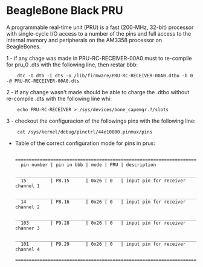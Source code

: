 # BeagleBone Black PRU
A programmable real-time unit (PRU) is a fast (200-MHz, 32-bit) processor with single-cycle I/O access to a number of the pins and full access to the internal memory and peripherals on the AM3358 processor on BeagleBones. 

1 - if any chage was made in PRU-RC-RECEIVER-00A0 must to re-compile for pru_0 .dts with the following line, then restar bbb:

        dtc -O dtb -I dts -o /lib/firmware/PRU-RC-RECEIVER-00A0.dtbo -b 0 -@ PRU-RC-RECEIVER-00A0.dts

2 - if any change wasn't made should be able to charge the .dtbo without re-compile .dts with the following line whi:

        echo PRU-RC-RECEIVER > /sys/devices/bone_capemgr.?/slots

3 - checkout the configuracion of the followings pins with the following line:

        cat /sys/kernel/debug/pinctrl/44e10800.pinmux/pins

- Table of the correct configuration mode for pins in prus:

        =======================================================================
        pin number | pin in bbb | mode | PRU | description
        _______________________________________________________________________
        15         | P8.15      | 0x26 | 0   | input pin for receiver channel 1
        _______________________________________________________________________
        14         | P8.16      | 0x26 | 0   | input pin for receiver channel 2
        _______________________________________________________________________
        103        | P9.28      | 0x26 | 0   | input pin for receiver channer 3
        _______________________________________________________________________
        101        | P9.29      | 0x26 | 0   | input pin for receiver channel 4
        =======================================================================

